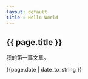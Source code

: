```yaml
---
layout: default
title : Hello World
---
```


<h2>{{ page.title }}</h2>
<p>我的第一篇文章。</p>
<p> {{page.date | date_to_string }}</p>